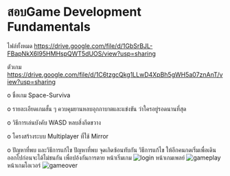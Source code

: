 # สอบGame Development Fundamentals
ไฟล์ทั้งหมด https://drive.google.com/file/d/1GbSrBJL-FBapNkX6I95HMHspQWT5dUOS/view?usp=sharing

ตัวเกม https://drive.google.com/file/d/1C6tzgcQkg1LLwD4XpBh5gWH5a07znAnT/view?usp=sharing


o ชื่อเกม Space-Surviva

o รายละเอียดเกมสั้น ๆ ควบคุมยานหลบอุกกาบาตและแข่งขัน ว่าใครอยู่รอดนานที่สุด

o วิธีการเล่นบังคับ WASD หลบสิ่งกีดขวาง

o โครงสร้างระบบ Multiplayer ที่ใช้ Mirror

o ปัญหาที่พบ และวิธีการแก้ไข ปัญหาที่พบ จุดเกิดซ้อนทับกัน วิธีการแก้ไข ให้อีกคนกดเริ่มเพื่อเดินออกไปก่อนจะได้ไม่ชนกัน เพื่อปอ้งกันการตาย
หน้าเริ่มเกม
![login](https://github.com/user-attachments/assets/f3947f7e-9b2c-44ff-b4b1-95b8ed5895ce)
หน้าเกมเพลย์
![gameplay](https://github.com/user-attachments/assets/149f9d8e-9427-44a9-8a74-214c605c2e1f)
หน้าเกมโอเวอร์
![gameover](https://github.com/user-attachments/assets/cc112bbd-1c0f-4aa5-a6d4-eb017328308e)
